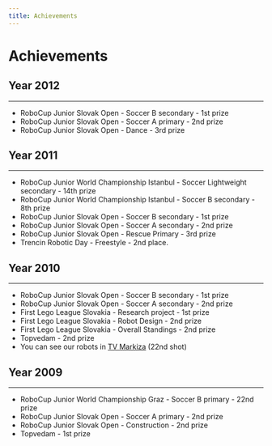 ```yaml
---
title: Achievements
---
```


# Achievements

## Year 2012
------------
- RoboCup Junior Slovak Open - Soccer B secondary - 1st prize
- RoboCup Junior Slovak Open - Soccer A primary - 2nd prize
- RoboCup Junior Slovak Open - Dance - 3rd prize

## Year 2011
------------
- RoboCup Junior World Championship Istanbul - Soccer Lightweight secondary - 14th prize
- RoboCup Junior World Championship Istanbul - Soccer B secondary - 8th prize
- RoboCup Junior Slovak Open - Soccer B secondary - 1st prize
- RoboCup Junior Slovak Open - Soccer A secondary - 2nd prize
- RoboCup Junior Slovak Open - Rescue Primary - 3rd prize
- Trencin Robotic Day - Freestyle - 2nd place.

## Year 2010
------------
- RoboCup Junior Slovak Open - Soccer B secondary - 1st prize
- RoboCup Junior Slovak Open - Soccer A secondary - 2nd prize
- First Lego League Slovakia - Research project - 1st prize
- First Lego League Slovakia - Robot Design - 2nd prize
- First Lego League Slovakia - Overall Standings - 2nd prize
- Topvedam - 2nd prize
- You can see our robots in [TV Markiza](http://video.markiza.sk/archiv-tv-markiza/televizne-noviny/39114) (22nd shot)

## Year 2009
------------
- RoboCup Junior World Championship Graz - Soccer B primary - 22nd prize
- RoboCup Junior Slovak Open - Soccer A primary - 2nd prize
- RoboCup Junior Slovak Open - Construction - 2nd prize
- Topvedam - 1st prize
